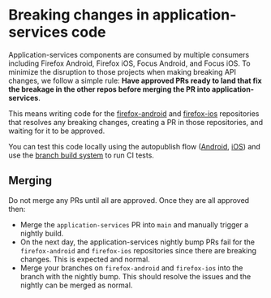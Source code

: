# Breaking changes in application-services code

Application-services components are consumed by multiple consumers including Firefox Android,
Firefox iOS, Focus Android, and Focus iOS.  To minimize the disruption to those projects when making
breaking API changes, we follow a simple rule: **Have approved PRs ready to land that fix the
breakage in the other repos before merging the PR into application-services**.

This means writing code for the
[firefox-android](https://github.com/mozilla-mobile/firefox-android/) and
[firefox-ios](https://github.com/mozilla-mobile/firefox-ios/) repositories that resolves any
breaking changes, creating a PR in those repositories, and waiting for it to be approved.

You can test this code locally using the autopublish flow ([Android](./locally-published-components-in-fenix.md), [iOS](./locally-published-components-in-firefox-ios.md)) and use the [branch build system](./branch-builds.md) to run CI tests.

## Merging

Do not merge any PRs until all are approved.  Once they are all approved then:
  - Merge the `application-services` PR into `main` and manually trigger a nightly build.
  - On the next day, the application-services nightly bump PRs fail for the `firefox-android` and
    `firefox-ios` repositories since there are breaking changes.  This is expected and normal.
  - Merge your branches on `firefox-android` and `firefox-ios` into the branch with the nightly
    bump.  This should resolve the issues and the nightly can be merged as normal.
